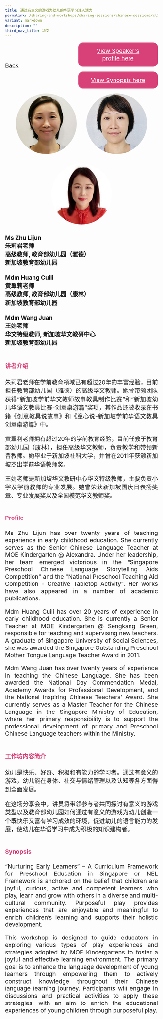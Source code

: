```yaml
---
title: 通过有意义的游戏为幼儿的华语学习注入活力
permalink: /sharing-and-workshops/sharing-sessions/chinese-sessions/cl11/
variant: markdown
description: ""
third_nav_title: 华文
---
```

<style>
.entry-title{
  font-size: 2.25rem;
  font-weight: 700;
  margin-bottom: 2rem;
  text-align: center;
}
.entry-content p{
  text-align: justify;
}

.entry-title.supported-by{
  margin-bottom: 0;
  margin-top: 3rem;
}

.entry-content .buttons-container{
  align-items: center;
  column-gap: 1rem;
  display: flex;
  flex-wrap: wrap;
  justify-content: center;
}
.entry-content .buttons-container .btn-link{
  background-color: #7431e8;
  border-radius: 0.4rem;
  color: #fff;
  font-size: 1.5rem;
  margin-bottom: 1rem;
  padding: 15px 20px;
  text-align: center;
  text-decoration: none;
  width: 15rem;
}
.entry-content .buttons-container .btn-link:hover{
  background-color: lightgrey;
}

.entry-content.sharing-sessions{
  align-items: center;
  display: flex;
  flex-direction: column;
  row-gap: 1.5rem;
}
.entry-content.sharing-sessions .session-item{
  align-items: flex-start;
  background-color:#d84178;
  border-radius: 0.5rem;
  color: #ffffff;
  row-gap: 2rem;
  display: flex;
  font-size: 1.1rem;
  flex-direction: column;
  line-height: 1.2;
  justify-content: space-between;
  margin-bottom: 2rem;
  padding: 1rem;
  width: 100%;
}
.entry-content.sharing-sessions .session-item .lower-wrapper{
  display: flex;
  flex-direction: column;
  row-gap: 2rem;
  width: 100%;
}
.entry-content.sharing-sessions .session-item .session-link{
  border: 2px solid lightgrey;
  border-radius: 0.5rem;
  padding: 1rem;
  text-align: center;
}
.entry-content.sharing-sessions .session-item .session-link a{
  color: #ffffff;
}

.entry-content.sharing-sessions.malay-sessions .session-item{
  background-color: #a3c864;
}

.entry-content.sharing-sessions.tamil-sessions .session-item,
.entry-content.sharing-sessions.preschools-exhibitors .session-item{
  background-color: #9b4490;
}

.entry-content.sharing-sessions.english-sessions .session-item{
  background-color: #fa0;
}

.entry-content.sharing-sessions.primary-secondary-exhibitors .session-item{
  background-color: #a3c864;
}

.entry-content.sharing-sessions .session-item .session-link:hover{
  background-color: lightgrey;
}

.entry-content.sharing-session-item{
  font-size: 1.2rem;
}
.entry-content.sharing-session-item .sharing-sessions-nav{
  align-items: center;
  column-gap: 1rem;
  display: flex;
  flex-wrap: wrap;
  justify-content: space-between;
  padding-bottom: 1rem;
}
.entry-content.sharing-session-item .sharing-sessions-nav .inner-nav-wrapper{
  column-gap: 1rem;
  display: flex;
  flex: 2;
  flex-wrap: wrap;
  justify-content: flex-end;
  row-gap: 1rem;
}
.entry-content.sharing-session-item .sharing-sessions-nav .inner-nav-wrapper .nav-btn{
  background-color: #d84178;
  border-radius: 1rem;
  color: #fff;
  padding: 1rem 2rem;
  text-align: center;
  width: 100%;
}
.entry-content.sharing-session-item.malay-session .sharing-sessions-nav .inner-nav-wrapper .nav-btn{
  background-color: #a3c864;
}
.entry-content.sharing-session-item.tamil-session .sharing-sessions-nav .inner-nav-wrapper .nav-btn{
  background-color: #9b4490;
}
.entry-content.sharing-session-item.english-session .sharing-sessions-nav .inner-nav-wrapper .nav-btn{
  background-color: #fa0;
}
.entry-content.sharing-session-item .sharing-sessions-nav .inner-nav-wrapper .nav-btn:hover{
  background-color: lightgrey;
}
.entry-content.sharing-session-item .profile-photo-container{
  align-items: center;
  column-gap: 1rem;
  display: flex;
  flex-wrap: wrap;
  justify-content: space-between;
  row-gap: 1rem;
}
.entry-content.sharing-session-item .profile-photo{
  align-items: center;
  column-gap: 2rem;
  display: flex;
  flex-wrap: wrap;
  justify-content: center;
  row-gap: 2rem;
  margin-bottom: 2rem;
}
.entry-content.sharing-session-item .profile-photo img{
  border-radius: 100px;
  width: 200px;
}
.entry-content.sharing-session-item.awardee-item .profile-photo{
  width: 100%;
}
.entry-content.sharing-session-item .profile-name{
  font-weight: 700;
  margin-bottom: 3rem;
}
.entry-content.sharing-session-item h4{
  color: #d84178;
}
.entry-content.sharing-session-item.malay-session h4{
  color: #a3c864;
}
.entry-content.sharing-session-item.tamil-session h4{
  color: #9b4490;
}
.entry-content.sharing-session-item.english-session h4{
  color: #fa0;
}
.entry-content.sharing-session-item.awardee-item h3,
.entry-content.sharing-session-item.awardee-item h4{
  color: #4372d6;
}
.entry-content.sharing-session-item .section-wrapper{
  margin-bottom: 3rem;
}

.entry-content.awardees-container h4{
  font-weight: 700;
  margin-bottom: 3rem;
}
.entry-content.awardees-container a{
  text-decoration: none;
}
.entry-content.awardees-container .section-wrapper{
  margin-bottom: 10rem;
}
.entry-content.awardees-container .section-row{
  column-gap: 1rem;
  display: flex;
  flex-wrap: wrap;
  justify-content: space-around;
  row-gap: 1rem;
}
.entry-content.awardees-container .section-column{
  width: 30%;
}
.entry-content.awardees-container .awardee-wrapper{
  align-items: center;
  display: flex;
  flex-direction: column;
  justify-content: center;
  row-gap: 1rem;
}
.entry-content.awardees-container .awardee-wrapper .awardee-pic{
  width: 10rem;
}
.entry-content.awardees-container .awardee-wrapper .awardee-profile{
  color: #484848;
  text-align: center;
}
.entry-content.awardees-container .awardee-wrapper .name-english{
  font-size: 1.25rem;
  margin-bottom: 1rem;
}
.entry-content.awardees-container .awardee-wrapper .name-chinese{
  font-size: 1.25rem;
  margin-bottom: 1rem;
}

.entry-content .btntop{
  position: fixed;
  float: right;
  bottom: 20px;
  right: 80px;
  z-index: 99;
  boder: none;
  background-color: #3bb9ff;
  cursor: pointer;
  padding: 15px;
  boder-radius: 4px;
  color: #fff;
  font-weight: 600;
}

.coming-soon{
  color: #7431e8;
  font-size: 2rem;
  font-weight: 700;
  margin-top: 3rem;
  text-align: center;
}

@media all and (min-width: 40rem ){
  .entry-content.sharing-sessions{
    align-items: flex-start;
    display: flex;
    flex-direction: column;
    row-gap: 1.5rem;
  }

  
  .entry-content.sharing-sessions .session-item .lower-wrapper{
    align-items: center;
    flex-direction: row;
    justify-content: space-between;
  }

  .entry-content.sharing-session-item .sharing-sessions-nav .inner-nav-wrapper .nav-btn{
    width: 45%;
  }
}
</style>

<div class="entry-content sharing-session-item">
<div class="sharing-sessions-nav">
<a href="/sharing-and-workshops/sharing-sessions/chinese-sessions/">Back</a>
<div class="inner-nav-wrapper">
<a class="nav-btn" href="#C1">View Speaker's profile here</a>
<a class="nav-btn" href="#C2">View Synopsis here</a>
</div>
</div>

<div class="profile-photo">
<img alt="Zhu Lijun" src="/images/Sharing_sessions/zhu-lijun.jpg">
<img alt="Huang Cuili" src="/images/Sharing_sessions/huang-cuili.jpg">
<img alt="Wang Juan" src="/images/Sharing_sessions/wang-juan.jpg">
</div>

<div class="profile-name">
Ms Zhu Lijun<br>
朱莉君老师<br>
高级教师, 教育部幼儿园（雅德）<br>
新加坡教育部幼儿园<br>
<br>
Mdm Huang Cuili<br>
黄翠莉老师<br>
高级教师, 教育部幼儿园（康林）<br>
新加坡教育部幼儿园<br>
<br>
Mdm Wang Juan<br>
王娟老师<br>
华文特级教师, 新加坡华文教研中心<br>
新加坡教育部幼儿园
</div>

<div class="section-wrapper">
<h4 id="C1">讲者介绍</h4>
<p>
朱莉君老师在学前教育领域已有超过20年的丰富经验，目前担任教育部幼儿园（雅德）的高级华文教师。她曾带领团队获得“新加坡学前华文教师故事教具制作比赛”和“新加坡幼儿华语文教具比赛-创意桌游篇”奖项，其作品还被收录在书籍《创意教具说故事》和《童心说-新加坡学前华语文教具创意桌游篇》中。
</p>
<p>
黄翠利老师拥有超过20年的学前教育经验，目前任教于教育部幼儿园（康林），担任高级华文教师，负责教学和带领新晋教师。她毕业于新加坡社科大学，并曾在2011年获颁新加坡杰出学前华语教师奖。
</p>
<p>
王娟老师是新加坡华文教研中心华文特级教师，主要负责小学及学前教师的专业发展。她曾荣获新加坡国庆日表扬奖章、专业发展奖以及全国模范华文教师奖。
</p>
</div>

<div class="section-wrapper">
<h4>Profile</h4>
<p>
Ms Zhu Lijun has over twenty years of teaching experience in early childhood education. She currently serves as the Senior Chinese Language Teacher at MOE Kindergarten @ Alexandra. Under her leadership, her team emerged victorious in the “Singapore Preschool Chinese Language Storytelling Aids Competition" and the "National Preschool Teaching Aid Competition - Creative Tabletop Activity".  Her works have also appeared in a number of academic publications.
</p>
<p>
Mdm Huang Cuili has over 20 years of experience in early childhood education. She is currently a Senior Teacher at MOE Kindergarten @ Sengkang Green, responsible for teaching and supervising new teachers. A graduate of Singapore University of Social Sciences, she was awarded the Singapore Outstanding Preschool Mother Tongue Language Teacher Award in 2011.
</p>
<p>
Mdm Wang Juan has over twenty years of experience in teaching the Chinese Language. She has been awarded the National Day Commendation Medal, Academy Awards for Professional Development, and the National Inspiring Chinese Teachers’ Award. She currently serves as a Master Teacher for the Chinese Language in the Singapore Ministry of Education, where her primary responsibility is to support the professional development of primary and Preschool Chinese Language teachers within the Ministry. 
</p>
</div>

<div class="section-wrapper">
<h4 id="C2">工作坊内容简介</h4> 
<p>
幼儿是快乐、好奇、积极和有能力的学习者。通过有意义的游戏，幼儿能在身体、社交与情绪管理以及认知等各方面得到全面发展。
</p>
<p>
在这场分享会中，讲员将带领参与者共同探讨有意义的游戏类型以及教育部幼儿园如何通过有意义的游戏为幼儿创造一个既快乐又富有学习成效的环境，促进幼儿的语言能力的发展，使幼儿在华语学习中成为积极的知识建构者。
</p>
</div>

<div class="section-wrapper">
<h4>Synopsis</h4> 
<p>
“Nurturing Early Learners” – A Curriculum Framework for Preschool Education in Singapore or NEL Framework is anchored on the belief that children are joyful, curious, active and competent learners who play, learn and grow with others in a diverse and multi-cultural community. Purposeful play provides experiences that are enjoyable and meaningful to enrich children’s learning and supports their holistic development.
</p>
<p>
This workshop is designed to guide educators in exploring various types of play experiences and strategies adopted by MOE Kindergartens to foster a joyful and effective learning environment. The primary goal is to enhance the language development of young learners through empowering them to actively construct knowledge throughout their Chinese language learning journey. Participants will engage in discussions and practical activities to apply these strategies, with an aim to enrich the educational experiences of young children through purposeful play.
</p>
</div>

<div class="section-wrapper">
</div>
</div>